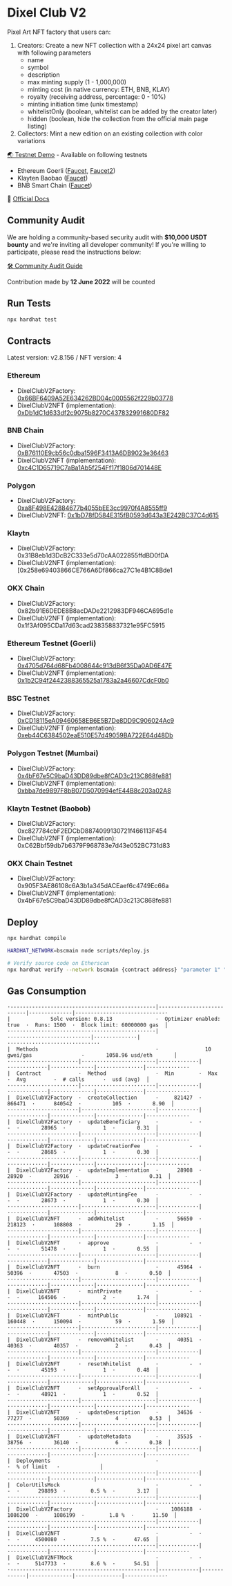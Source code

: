 # Dixel Club V2

Pixel Art NFT factory that users can:
1. Creators: Create a new NFT collection with a 24x24 pixel art canvas with following parameters
    - name
    - symbol
    - description
    - max minting supply (1 - 1,000,000)
    - minting cost (in native currency: ETH, BNB, KLAY)
    - royalty (receiving address, percentage: 0 - 10%)
    - minting initiation time (unix timestamp)
    - whitelistOnly (boolean, whitelist can be added by the creator later)
    - hidden (boolean, hide the collection from the official main page listing)
2. Collectors: Mint a new edition on an existing collection with color variations

[🌏 Testnet Demo](https://v2testnet.dixel.club/) - Available on following testnets
- Ethereum Goerli ([Faucet](https://goerli-faucet.mudit.blog/), [Faucet2](https://faucet.paradigm.xyz/))
- Klayten Baobao ([Faucet](https://baobab.wallet.klaytn.foundation/faucet))
- BNB Smart Chain ([Faucet](https://testnet.binance.org/faucet-smart))

📖 [Official Docs](https://docs.dixel.club/)

## Community Audit
We are holding a community-based security audit with **$10,000 USDT bounty** and we're inviting all developer community!
If you're willing to participate, please read the instructions below:

[🛠 Community Audit Guide](https://github.com/Steemhunt/dixel-v2-contract/blob/main/COMMUNITY_AUDIT.md)

Contribution made by **12 June 2022** will be counted

## Run Tests
```bash
npx hardhat test
```

## Contracts
Latest version: v2.8.156 / NFT version: 4


### Ethereum
- DixelClubV2Factory: [0x66BF6409A52E634262BD04c0005562f229b03778](https://etherscan.io/address/0x66BF6409A52E634262BD04c0005562f229b03778#code)
- DixelClubV2NFT (implementation): [0xDb1dC1d633df2c9075b8270C437832991680DF82](https://etherscan.io/address/0xDb1dC1d633df2c9075b8270C437832991680DF82#code)

### BNB Chain
- DixelClubV2Factory: [0xB76110E9cb56c0dba1596F3413A6DB9023e36463](https://bscscan.com/address/0xB76110E9cb56c0dba1596F3413A6DB9023e36463#code)
- DixelClubV2NFT (implementation): [0xc4C1D65719C7aBa1Ab5f254Ff17f1806d701448E](https://bscscan.com/address/0xc4C1D65719C7aBa1Ab5f254Ff17f1806d701448E#code)

### Polygon
- DixelClubV2Factory: [0xa8F498E42884677b4055bEE3cc9970f4A8555ff9](https://polygonscan.com/address/0xa8F498E42884677b4055bEE3cc9970f4A8555ff9#code)
- DixelClubV2NFT: [0x1bD78fD584E315fB0593d643a3E242BC37C4d615](https://polygonscan.com/address/0x1bD78fD584E315fB0593d643a3E242BC37C4d615#code)

### Klaytn
- DixelClubV2Factory: 0x31B8eb1d3DcB2C333e5d70cAA022855ffdBD0fDA
- DixelClubV2NFT (implementation): [0x258e69403866CE766A6Df866ca27C1e4B1C8Bde1

### OKX Chain
- DixelClubV2Factory: 0x82b91E6DEDE8B8acDADe2212983DF946CA695d1e
- DixelClubV2NFT (implementation): 0x1f3Af095CDa17d63cad238358837321e95FC5915

### Ethereum Testnet (Goerli)
- DixelClubV2Factory: [0x4705d764d68Fb4008644c913dB6f35Da0AD6E47E](https://goerli.etherscan.io/address/0x4705d764d68Fb4008644c913dB6f35Da0AD6E47E#code)
- DixelClubV2NFT (implementation): [0x1b2C94f2442388365525a1783a2a46607CdcF0b0](https://goerli.etherscan.io/address/0x1b2C94f2442388365525a1783a2a46607CdcF0b0#code)

### BSC Testnet
- DixelClubV2Factory: [0xCD18115eA09460658EB6E5B7De8DD9C906024Ac9](https://testnet.bscscan.com/address/0xCD18115eA09460658EB6E5B7De8DD9C906024Ac9#code)
- DixelClubV2NFT (implementation): [0xeb44C6384502eaE510E57d49059BA722E64d48Db](https://testnet.bscscan.com/address/0xeb44C6384502eaE510E57d49059BA722E64d48Db#code)

### Polygon Testnet (Mumbai)
- DixelClubV2Factory: [0x4bF67e5C9baD43DD89dbe8fCAD3c213C868fe881](https://mumbai.polygonscan.com/address/0x4bF67e5C9baD43DD89dbe8fCAD3c213C868fe881#code)
- DixelClubV2NFT (implementation): [0xbba7de9897F8bB07D5070994efE44B8c203a02A8](https://mumbai.polygonscan.com/address/0xbba7de9897F8bB07D5070994efE44B8c203a02A8#code)

### Klaytn Testnet (Baobob)
- DixelClubV2Factory: 0xc827784cbF2EDCbD8874099130721f466113F454
- DixelClubV2NFT (implementation): 0xC62Bbf59db7b6379F968783e7d43e052BC731d83

### OKX Chain Testnet
- DixelClubV2Factory: 0x905F3AE86108c6A3b1a345dACEaef6c4749Ec66a
- DixelClubV2NFT (implementation): 0x4bF67e5C9baD43DD89dbe8fCAD3c213C868fe881



## Deploy
```bash
npx hardhat compile

HARDHAT_NETWORK=bscmain node scripts/deploy.js

# Verify source code on Etherscan
npx hardhat verify --network bscmain {contract address} "parameter 1" "parameter 2"
```

## Gas Consumption
```
·-----------------------------------------------|---------------------------|--------------|-----------------------------·
|             Solc version: 0.8.13              ·  Optimizer enabled: true  ·  Runs: 1500  ·  Block limit: 60000000 gas  │
················································|···························|··············|······························
|  Methods                                      ·               10 gwei/gas                ·       1058.96 usd/eth       │
·······················|························|·············|·············|··············|···············|··············
|  Contract            ·  Method                ·  Min        ·  Max        ·  Avg         ·  # calls      ·  usd (avg)  │
·······················|························|·············|·············|··············|···············|··············
|  DixelClubV2Factory  ·  createCollection      ·     821427  ·     866471  ·      840542  ·          105  ·       8.90  │
·······················|························|·············|·············|··············|···············|··············
|  DixelClubV2Factory  ·  updateBeneficiary     ·          -  ·          -  ·       28965  ·            1  ·       0.31  │
·······················|························|·············|·············|··············|···············|··············
|  DixelClubV2Factory  ·  updateCreationFee     ·          -  ·          -  ·       28685  ·            1  ·       0.30  │
·······················|························|·············|·············|··············|···············|··············
|  DixelClubV2Factory  ·  updateImplementation  ·      28908  ·      28920  ·       28916  ·            3  ·       0.31  │
·······················|························|·············|·············|··············|···············|··············
|  DixelClubV2Factory  ·  updateMintingFee      ·          -  ·          -  ·       28673  ·            1  ·       0.30  │
·······················|························|·············|·············|··············|···············|··············
|  DixelClubV2NFT      ·  addWhitelist          ·      56650  ·     218123  ·      108808  ·           29  ·       1.15  │
·······················|························|·············|·············|··············|···············|··············
|  DixelClubV2NFT      ·  approve               ·          -  ·          -  ·       51478  ·            1  ·       0.55  │
·······················|························|·············|·············|··············|···············|··············
|  DixelClubV2NFT      ·  burn                  ·      45964  ·      50396  ·       47503  ·            8  ·       0.50  │
·······················|························|·············|·············|··············|···············|··············
|  DixelClubV2NFT      ·  mintPrivate           ·          -  ·          -  ·      164506  ·            2  ·       1.74  │
·······················|························|·············|·············|··············|···············|··············
|  DixelClubV2NFT      ·  mintPublic            ·     108921  ·     160448  ·      150094  ·           59  ·       1.59  │
·······················|························|·············|·············|··············|···············|··············
|  DixelClubV2NFT      ·  removeWhitelist       ·      40351  ·      40363  ·       40357  ·            2  ·       0.43  │
·······················|························|·············|·············|··············|···············|··············
|  DixelClubV2NFT      ·  resetWhitelist        ·          -  ·          -  ·       45193  ·            1  ·       0.48  │
·······················|························|·············|·············|··············|···············|··············
|  DixelClubV2NFT      ·  setApprovalForAll     ·          -  ·          -  ·       48921  ·            1  ·       0.52  │
·······················|························|·············|·············|··············|···············|··············
|  DixelClubV2NFT      ·  updateDescription     ·      34636  ·      77277  ·       50369  ·            4  ·       0.53  │
·······················|························|·············|·············|··············|···············|··············
|  DixelClubV2NFT      ·  updateMetadata        ·      35535  ·      38756  ·       36140  ·            6  ·       0.38  │
·······················|························|·············|·············|··············|···············|··············
|  Deployments                                  ·                                          ·  % of limit   ·             │
················································|·············|·············|··············|···············|··············
|  ColorUtilsMock                               ·          -  ·          -  ·      298893  ·        0.5 %  ·       3.17  │
················································|·············|·············|··············|···············|··············
|  DixelClubV2Factory                           ·    1086188  ·    1086200  ·     1086199  ·        1.8 %  ·      11.50  │
················································|·············|·············|··············|···············|··············
|  DixelClubV2NFT                               ·          -  ·          -  ·     4500080  ·        7.5 %  ·      47.65  │
················································|·············|·············|··············|···············|··············
|  DixelClubV2NFTMock                           ·          -  ·          -  ·     5147733  ·        8.6 %  ·      54.51  │
·-----------------------------------------------|-------------|-------------|--------------|---------------|-------------·
```

